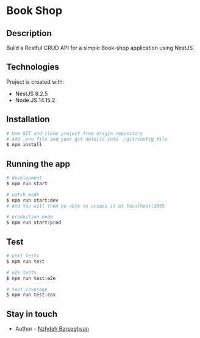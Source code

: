 # Book Shop

## Description

Build a Restful CRUD API for a simple Book-shop application using NestJS.

## Technologies

Project is created with:
* NestJS 8.2.5
* Node.JS 14.15.2


## Installation

```bash
# Use GIT and clone project from origin repository
# Add .env file and your git details into ./git/config file
$ npm install
```

## Running the app
```bash
# development
$ npm run start

# watch mode
$ npm run start:dev
# And You will then be able to access it at localhost:3005

# production mode
$ npm run start:prod
```


## Test

```bash
# unit tests
$ npm run test

# e2e tests
$ npm run test:e2e

# test coverage
$ npm run test:cov
```


## Stay in touch

- Author - [Nzhdeh Barseghyan](https://github.com/nzhdehbarseghyan)
